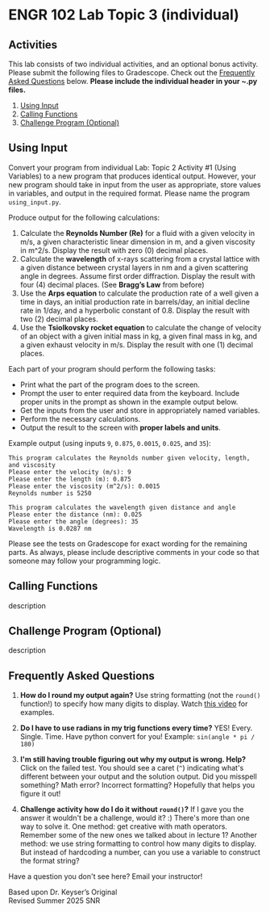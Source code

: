# ENGR 102 Lab Topic 3 (individual)

## Activities
This lab consists of two individual activities, and an optional bonus activity. Please submit the following files to Gradescope. Check out the [Frequently Asked Questions](#frequently-asked-questions) below. **Please include the individual header in your ~.py files.**

1. [Using Input](#using-input)
2. [Calling Functions](#calling-functions)
3. [Challenge Program (Optional)](#challenge-program-optional)

## Using Input
Convert your program from individual Lab: Topic 2 Activity #1 (Using Variables) to a new program that produces identical output. However, your new program should take in input from the user as appropriate, store values in variables, and output in the required format. Please name the program `using_input.py`.

Produce output for the following calculations:
1. Calculate the **Reynolds Number (Re)** for a fluid with a given velocity in m/s, a given characteristic linear dimension in m, and a given viscosity in m^2/s. Display the result with zero (0) decimal places.
2. Calculate the **wavelength** of x-rays scattering from a crystal lattice with a given distance between crystal layers in nm and a given scattering angle in degrees. Assume first order diffraction. Display the result with four (4) decimal places. (See **Bragg’s Law** from before)
3. Use the **Arps equation** to calculate the production rate of a well given a time in days, an initial production rate in barrels/day, an initial decline rate in 1/day, and a hyperbolic constant of 0.8. Display the result with two (2) decimal places.
4. Use the **Tsiolkovsky rocket equation** to calculate the change of velocity of an object with a given initial mass in kg, a given final mass in kg, and a given exhaust velocity in m/s. Display the result with one (1) decimal places.

Each part of your program should perform the following tasks:
- Print what the part of the program does to the screen.
- Prompt the user to enter required data from the keyboard. Include proper units in the prompt as shown in the example output below.
- Get the inputs from the user and store in appropriately named variables.
- Perform the necessary calculations.
- Output the result to the screen with **proper labels and units**.

Example output (using inputs `9`, `0.875`, `0.0015`, `0.025`, and `35`):
```
This program calculates the Reynolds number given velocity, length, and viscosity
Please enter the velocity (m/s): 9
Please enter the length (m): 0.875
Please enter the viscosity (m^2/s): 0.0015
Reynolds number is 5250

This program calculates the wavelength given distance and angle
Please enter the distance (nm): 0.025
Please enter the angle (degrees): 35
Wavelength is 0.0287 nm
```

Please see the tests on Gradescope for exact wording for the remaining parts. As always, please include descriptive comments in your code so that someone may follow your programming logic.

## Calling Functions
description

## Challenge Program (Optional)
description

## Frequently Asked Questions
1. **How do I round my output again?** Use string formatting (not the `round()` function!) to specify how many digits to display. Watch [this video](https://mediasite.tamu.edu/Mediasite/Play/95fc0a90130d47f5802d87e1d3020ecd1d) for examples.

2. **Do I have to use radians in my trig functions every time?** YES! Every. Single. Time. Have python convert for you! Example: `sin(angle * pi / 180)`

3. **I'm still having trouble figuring out why my output is wrong. Help?** Click on the failed test. You should see a caret (`^`) indicating what's different between your output and the solution output. Did you misspell something? Math error? Incorrect formatting? Hopefully that helps you figure it out!

4. **Challenge activity how do I do it without `round()`?** If I gave you the answer it wouldn't be a challenge, would it? :) There's more than one way to solve it. One method: get creative with math operators. Remember some of the new ones we talked about in lecture 1? Another method: we use string formatting to control how many digits to display. But instead of hardcoding a number, can you use a variable to construct the format string?

Have a question you don't see here? Email your instructor!

Based upon Dr. Keyser’s Original<br/>
Revised Summer 2025 SNR
